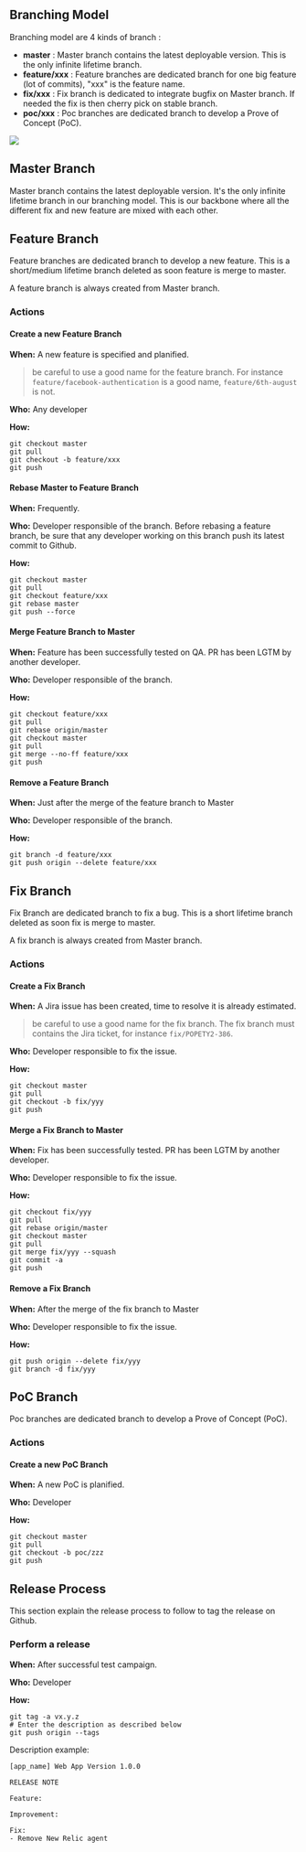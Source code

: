 ## Branching Model

Branching model are 4 kinds of branch :

* **master** : Master branch contains the latest deployable version. This is the only infinite lifetime branch.
* **feature/xxx** : Feature branches are dedicated branch for one big feature (lot of commits), "xxx" is the feature name.
* **fix/xxx** : Fix branch is dedicated to integrate bugfix on Master branch. If needed the fix is then cherry pick on stable branch.
* **poc/xxx** : Poc branches are dedicated branch to develop a Prove of Concept (PoC).

<img src="%image_url%/Git-Workflow.png" style="text-align:left; display:inline"/>

## Master Branch

Master branch contains the latest deployable version. It's the only infinite lifetime branch in our branching model.
This is our backbone where all the different fix and new feature are mixed with each other.

## Feature Branch

Feature branches are dedicated branch to develop a new feature. This is a short/medium lifetime branch deleted as soon feature is merge to master.

A feature branch is always created from Master branch.

### Actions

#### Create a new Feature Branch

**When:** A new feature is specified and planified.
> be careful to use a good name for the feature branch. For instance ```feature/facebook-authentication``` is a good name, ```feature/6th-august``` is not.

**Who:** Any developer

**How:**
```
git checkout master
git pull
git checkout -b feature/xxx
git push
```

#### Rebase Master to Feature Branch

**When:** Frequently.

**Who:** Developer responsible of the branch. Before rebasing a feature branch, be sure that any developer working on this branch push its latest commit to Github.

**How:**
```
git checkout master
git pull
git checkout feature/xxx
git rebase master
git push --force
```

#### Merge Feature Branch to Master

**When:** Feature has been successfully tested on QA. PR has been LGTM by another developer.

**Who:** Developer responsible of the branch.

**How:**
```
git checkout feature/xxx
git pull
git rebase origin/master
git checkout master
git pull
git merge --no-ff feature/xxx
git push
```

#### Remove a Feature Branch

**When:** Just after the merge of the feature branch to Master

**Who:** Developer responsible of the branch.

**How:**
```
git branch -d feature/xxx
git push origin --delete feature/xxx
```

## Fix Branch

Fix Branch are dedicated branch to fix a bug. This is a short lifetime branch deleted as soon fix is merge to master.

A fix branch is always created from Master branch.

### Actions

#### Create a Fix Branch

**When:** A Jira issue has been created, time to resolve it is already estimated.
> be careful to use a good name for the fix branch. The fix branch must contains the Jira ticket, for instance ```fix/POPETY2-386```.

**Who:** Developer responsible to fix the issue.

**How:**
```
git checkout master
git pull
git checkout -b fix/yyy
git push
```

#### Merge a Fix Branch to Master

**When:** Fix has been successfully tested. PR has been LGTM by another developer.

**Who:** Developer responsible to fix the issue.

**How:**
```
git checkout fix/yyy
git pull
git rebase origin/master
git checkout master
git pull
git merge fix/yyy --squash
git commit -a
git push
```

#### Remove a Fix Branch

**When:** After the merge of the fix branch to Master

**Who:** Developer responsible to fix the issue.

**How:**
```
git push origin --delete fix/yyy
git branch -d fix/yyy
```

## PoC Branch

Poc branches are dedicated branch to develop a Prove of Concept (PoC).

### Actions

#### Create a new PoC Branch

**When:** A new PoC is planified.

**Who:** Developer

**How:**
```
git checkout master
git pull
git checkout -b poc/zzz
git push
```

## Release Process

This section explain the release process to follow to tag the release on Github.

### Perform a release

**When:** After successful test campaign.

**Who:** Developer

**How:**
```
git tag -a vx.y.z
# Enter the description as described below
git push origin --tags
```

Description example:
```
[app_name] Web App Version 1.0.0

RELEASE NOTE

Feature:

Improvement:

Fix:
- Remove New Relic agent
```
